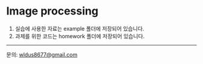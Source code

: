 # Image processing

1. 실습에 사용한 자료는 example 폴더에 저장되어 있습니다.
2. 과제를 위한 코드는 homework 폴더에 저장되어 있습니다.    





---------------------------
문의: wldus8677@gmail.com    
   


